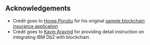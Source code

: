 ## Acknowledgements

* Credit goes to [Horea Porutiu](https://github.com/horeaporutiu) for his original [sample blockchain insurance application](https://github.com/IBM/build-blockchain-insurance-app)
* Credit goes to [Kavin  Aravind](https://github.com/kavinaravind) for providing detail instruction on integrating IBM Db2 with blockchain.

